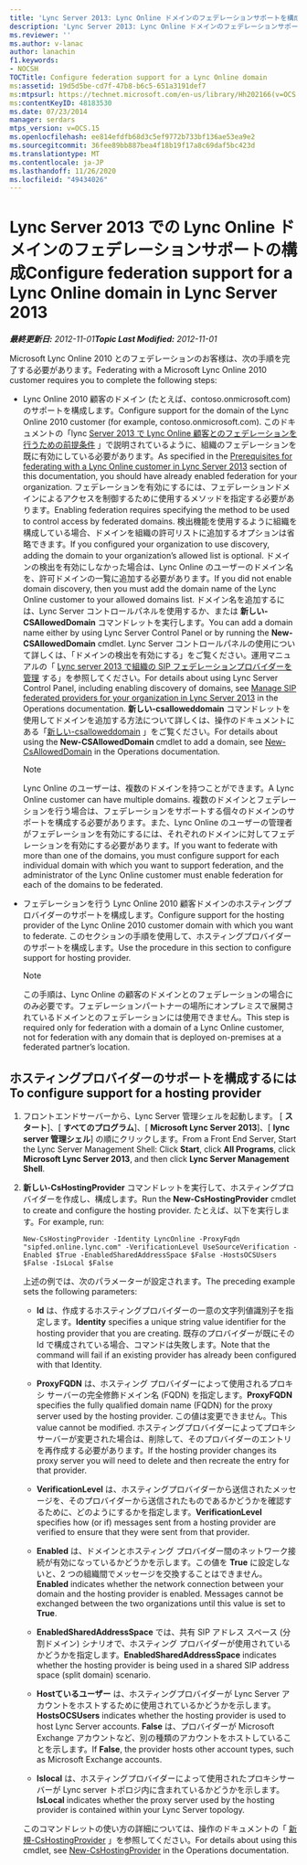 ```yaml
---
title: 'Lync Server 2013: Lync Online ドメインのフェデレーションサポートを構成する'
description: 'Lync Server 2013: Lync Online ドメインのフェデレーションサポートを構成します。'
ms.reviewer: ''
ms.author: v-lanac
author: lanachin
f1.keywords:
- NOCSH
TOCTitle: Configure federation support for a Lync Online domain
ms:assetid: 19d5d5be-cd7f-47b8-b6c5-651a3191def7
ms:mtpsurl: https://technet.microsoft.com/en-us/library/Hh202166(v=OCS.15)
ms:contentKeyID: 48183530
ms.date: 07/23/2014
manager: serdars
mtps_version: v=OCS.15
ms.openlocfilehash: ee814efdfb68d3c5ef9772b733bf136ae53ea9e2
ms.sourcegitcommit: 36fee89bb887bea4f18b19f17a8c69daf5bc423d
ms.translationtype: MT
ms.contentlocale: ja-JP
ms.lasthandoff: 11/26/2020
ms.locfileid: "49434026"
---
```

# <a name="configure-federation-support-for-a-lync-online-domain-in-lync-server-2013"></a><span data-ttu-id="aa67f-103">Lync Server 2013 での Lync Online ドメインのフェデレーションサポートの構成</span><span class="sxs-lookup"><span data-stu-id="aa67f-103">Configure federation support for a Lync Online domain in Lync Server 2013</span></span>

<div data-xmlns="http://www.w3.org/1999/xhtml">

<div class="topic" data-xmlns="http://www.w3.org/1999/xhtml" data-msxsl="urn:schemas-microsoft-com:xslt" data-cs="https://msdn.microsoft.com/">

<div data-asp="https://msdn2.microsoft.com/asp">



</div>

<div id="mainSection">

<div id="mainBody"><span data-ttu-id="aa67f-104">

<span> </span></span><span class="sxs-lookup"><span data-stu-id="aa67f-104">

<span> </span></span></span>

<span data-ttu-id="aa67f-105">_**最終更新日:** 2012-11-01_</span><span class="sxs-lookup"><span data-stu-id="aa67f-105">_**Topic Last Modified:** 2012-11-01_</span></span>

<span data-ttu-id="aa67f-106">Microsoft Lync Online 2010 とのフェデレーションのお客様は、次の手順を完了する必要があります。</span><span class="sxs-lookup"><span data-stu-id="aa67f-106">Federating with a Microsoft Lync Online 2010 customer requires you to complete the following steps:</span></span>

  - <span data-ttu-id="aa67f-107">Lync Online 2010 顧客のドメイン (たとえば、contoso.onmicrosoft.com) のサポートを構成します。</span><span class="sxs-lookup"><span data-stu-id="aa67f-107">Configure support for the domain of the Lync Online 2010 customer (for example, contoso.onmicrosoft.com).</span></span> <span data-ttu-id="aa67f-108">このドキュメントの「lync [Server 2013 で Lync Online 顧客とのフェデレーションを行うための前提条件](lync-server-2013-prerequisites-for-federating-with-a-lync-online-customer.md) 」で説明されているように、組織のフェデレーションを既に有効にしている必要があります。</span><span class="sxs-lookup"><span data-stu-id="aa67f-108">As specified in the [Prerequisites for federating with a Lync Online customer in Lync Server 2013](lync-server-2013-prerequisites-for-federating-with-a-lync-online-customer.md) section of this documentation, you should have already enabled federation for your organization.</span></span> <span data-ttu-id="aa67f-109">フェデレーションを有効にするには、フェデレーションドメインによるアクセスを制御するために使用するメソッドを指定する必要があります。</span><span class="sxs-lookup"><span data-stu-id="aa67f-109">Enabling federation requires specifying the method to be used to control access by federated domains.</span></span> <span data-ttu-id="aa67f-110">検出機能を使用するように組織を構成している場合、ドメインを組織の許可リストに追加するオプションは省略できます。</span><span class="sxs-lookup"><span data-stu-id="aa67f-110">If you configured your organization to use discovery, adding the domain to your organization’s allowed list is optional.</span></span> <span data-ttu-id="aa67f-111">ドメインの検出を有効にしなかった場合は、Lync Online のユーザーのドメイン名を、許可ドメインの一覧に追加する必要があります。</span><span class="sxs-lookup"><span data-stu-id="aa67f-111">If you did not enable domain discovery, then you must add the domain name of the Lync Online customer to your allowed domains list.</span></span> <span data-ttu-id="aa67f-112">ドメイン名を追加するには、Lync Server コントロールパネルを使用するか、または **新しい-CSAllowedDomain** コマンドレットを実行します。</span><span class="sxs-lookup"><span data-stu-id="aa67f-112">You can add a domain name either by using Lync Server Control Panel or by running the **New-CSAllowedDomain** cmdlet.</span></span> <span data-ttu-id="aa67f-113">Lync Server コントロールパネルの使用について詳しくは、「ドメインの検出を有効にする」をご覧ください。運用マニュアルの「 [Lync server 2013 で組織の SIP フェデレーションプロバイダーを管理](lync-server-2013-manage-sip-federated-providers-for-your-organization.md) する」を参照してください。</span><span class="sxs-lookup"><span data-stu-id="aa67f-113">For details about using Lync Server Control Panel, including enabling discovery of domains, see [Manage SIP federated providers for your organization in Lync Server 2013](lync-server-2013-manage-sip-federated-providers-for-your-organization.md) in the Operations documentation.</span></span> <span data-ttu-id="aa67f-114">**新しい-csalloweddomain** コマンドレットを使用してドメインを追加する方法について詳しくは、操作のドキュメントにある「[新しい-csalloweddomain](https://docs.microsoft.com/powershell/module/skype/New-CsAllowedDomain) 」をご覧ください。</span><span class="sxs-lookup"><span data-stu-id="aa67f-114">For details about using the **New-CSAllowedDomain** cmdlet to add a domain, see [New-CsAllowedDomain](https://docs.microsoft.com/powershell/module/skype/New-CsAllowedDomain) in the Operations documentation.</span></span>
    
    <div>
    

    > [!NOTE]  
    > <span data-ttu-id="aa67f-115">Lync Online のユーザーは、複数のドメインを持つことができます。</span><span class="sxs-lookup"><span data-stu-id="aa67f-115">A Lync Online customer can have multiple domains.</span></span> <span data-ttu-id="aa67f-116">複数のドメインとフェデレーションを行う場合は、フェデレーションをサポートする個々のドメインのサポートを構成する必要があります。また、Lync Online のユーザーの管理者がフェデレーションを有効にするには、それぞれのドメインに対してフェデレーションを有効にする必要があります。</span><span class="sxs-lookup"><span data-stu-id="aa67f-116">If you want to federate with more than one of the domains, you must configure support for each individual domain with which you want to support federation, and the administrator of the Lync Online customer must enable federation for each of the domains to be federated.</span></span>

    
    </div>

  - <span data-ttu-id="aa67f-117">フェデレーションを行う Lync Online 2010 顧客ドメインのホスティングプロバイダーのサポートを構成します。</span><span class="sxs-lookup"><span data-stu-id="aa67f-117">Configure support for the hosting provider of the Lync Online 2010 customer domain with which you want to federate.</span></span> <span data-ttu-id="aa67f-118">このセクションの手順を使用して、ホスティングプロバイダーのサポートを構成します。</span><span class="sxs-lookup"><span data-stu-id="aa67f-118">Use the procedure in this section to configure support for hosting provider.</span></span>
    
    <div>
    

    > [!NOTE]  
    > <span data-ttu-id="aa67f-119">この手順は、Lync Online の顧客のドメインとのフェデレーションの場合にのみ必要です。フェデレーションパートナーの場所にオンプレミスで展開されているドメインとのフェデレーションには使用できません。</span><span class="sxs-lookup"><span data-stu-id="aa67f-119">This step is required only for federation with a domain of a Lync Online customer, not for federation with any domain that is deployed on-premises at a federated partner’s location.</span></span>

    
    </div>

<div>

## <a name="to-configure-support-for-a-hosting-provider"></a><span data-ttu-id="aa67f-120">ホスティングプロバイダーのサポートを構成するには</span><span class="sxs-lookup"><span data-stu-id="aa67f-120">To configure support for a hosting provider</span></span>

1.  <span data-ttu-id="aa67f-121">フロントエンドサーバーから、Lync Server 管理シェルを起動します。 [ **スタート**]、[ **すべてのプログラム**]、[ **Microsoft Lync Server 2013**]、[ **lync server 管理シェル**] の順にクリックします。</span><span class="sxs-lookup"><span data-stu-id="aa67f-121">From a Front End Server, Start the Lync Server Management Shell: Click **Start**, click **All Programs**, click **Microsoft Lync Server 2013**, and then click **Lync Server Management Shell**.</span></span>

2.  <span data-ttu-id="aa67f-122">**新しい-CsHostingProvider** コマンドレットを実行して、ホスティングプロバイダーを作成し、構成します。</span><span class="sxs-lookup"><span data-stu-id="aa67f-122">Run the **New-CsHostingProvider** cmdlet to create and configure the hosting provider.</span></span> <span data-ttu-id="aa67f-123">たとえば、以下を実行します。</span><span class="sxs-lookup"><span data-stu-id="aa67f-123">For example, run:</span></span>
    
        New-CsHostingProvider -Identity LyncOnline -ProxyFqdn "sipfed.online.lync.com" -VerificationLevel UseSourceVerification -Enabled $True -EnabledSharedAddressSpace $False -HostsOCSUsers $False -IsLocal $False
    
    <span data-ttu-id="aa67f-124">上述の例では、次のパラメーターが設定されます。</span><span class="sxs-lookup"><span data-stu-id="aa67f-124">The preceding example sets the following parameters:</span></span>
    
      - <span data-ttu-id="aa67f-125">**Id** は、作成するホスティングプロバイダーの一意の文字列値識別子を指定します。</span><span class="sxs-lookup"><span data-stu-id="aa67f-125">**Identity** specifies a unique string value identifier for the hosting provider that you are creating.</span></span> <span data-ttu-id="aa67f-126">既存のプロバイダーが既にその Id で構成されている場合、コマンドは失敗します。</span><span class="sxs-lookup"><span data-stu-id="aa67f-126">Note that the command will fail if an existing provider has already been configured with that Identity.</span></span>
    
      - <span data-ttu-id="aa67f-127">**ProxyFQDN** は、ホスティング プロバイダーによって使用されるプロキシ サーバーの完全修飾ドメイン名 (FQDN) を指定します。</span><span class="sxs-lookup"><span data-stu-id="aa67f-127">**ProxyFQDN** specifies the fully qualified domain name (FQDN) for the proxy server used by the hosting provider.</span></span> <span data-ttu-id="aa67f-128">この値は変更できません。</span><span class="sxs-lookup"><span data-stu-id="aa67f-128">This value cannot be modified.</span></span> <span data-ttu-id="aa67f-129">ホスティングプロバイダーによってプロキシサーバーが変更された場合は、削除して、そのプロバイダーのエントリを再作成する必要があります。</span><span class="sxs-lookup"><span data-stu-id="aa67f-129">If the hosting provider changes its proxy server you will need to delete and then recreate the entry for that provider.</span></span>
    
      - <span data-ttu-id="aa67f-130">**VerificationLevel** は、ホスティングプロバイダーから送信されたメッセージを、そのプロバイダーから送信されたものであるかどうかを確認するために、どのようにするかを指定します。</span><span class="sxs-lookup"><span data-stu-id="aa67f-130">**VerificationLevel** specifies how (or if) messages sent from a hosting provider are verified to ensure that they were sent from that provider.</span></span>
    
      - <span data-ttu-id="aa67f-p107">**Enabled** は、ドメインとホスティング プロバイダー間のネットワーク接続が有効になっているかどうかを示します。この値を **True** に設定しないと、2 つの組織間でメッセージを交換することはできません。</span><span class="sxs-lookup"><span data-stu-id="aa67f-p107">**Enabled** indicates whether the network connection between your domain and the hosting provider is enabled. Messages cannot be exchanged between the two organizations until this value is set to **True**.</span></span>
    
      - <span data-ttu-id="aa67f-133">**EnabledSharedAddressSpace** では、共有 SIP アドレス スペース (分割ドメイン) シナリオで、ホスティング プロバイダーが使用されているかどうかを指定します。</span><span class="sxs-lookup"><span data-stu-id="aa67f-133">**EnabledSharedAddressSpace** indicates whether the hosting provider is being used in a shared SIP address space (split domain) scenario.</span></span>
    
      - <span data-ttu-id="aa67f-134">**Hostているユーザー** は、ホスティングプロバイダーが Lync Server アカウントをホストするために使用されているかどうかを示します。</span><span class="sxs-lookup"><span data-stu-id="aa67f-134">**HostsOCSUsers** indicates whether the hosting provider is used to host Lync Server accounts.</span></span> <span data-ttu-id="aa67f-135">**False** は、プロバイダーが Microsoft Exchange アカウントなど、別の種類のアカウントをホストしていることを示します。</span><span class="sxs-lookup"><span data-stu-id="aa67f-135">If **False**, the provider hosts other account types, such as Microsoft Exchange accounts.</span></span>
    
      - <span data-ttu-id="aa67f-136">**Islocal** は、ホスティングプロバイダーによって使用されたプロキシサーバーが Lync server トポロジ内に含まれているかどうかを示します。</span><span class="sxs-lookup"><span data-stu-id="aa67f-136">**IsLocal** indicates whether the proxy server used by the hosting provider is contained within your Lync Server topology.</span></span>
    
    <span data-ttu-id="aa67f-137">このコマンドレットの使い方の詳細については、操作のドキュメントの「 [新規-CsHostingProvider](https://docs.microsoft.com/powershell/module/skype/New-CsHostingProvider) 」を参照してください。</span><span class="sxs-lookup"><span data-stu-id="aa67f-137">For details about using this cmdlet, see [New-CsHostingProvider](https://docs.microsoft.com/powershell/module/skype/New-CsHostingProvider) in the Operations documentation.</span></span>

<span data-ttu-id="aa67f-138"></div>

</div>

<span> </span>

</div>

</div>

</span><span class="sxs-lookup"><span data-stu-id="aa67f-138"></div>

</div>

<span> </span>

</div>

</div>

</span></span></div>

